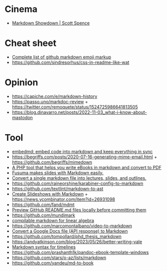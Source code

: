 # Cinema

- [Markdown Showdown | Scott Spence](https://m.youtube.com/playlist?list=PLGi_uHe_v04B4xmHjNV7KTesFbqL7x1Xq)

# Cheat sheet

- [Complete list of github markdown emoji markup](https://gist.github.com/rxaviers/7360908)
- https://github.com/sindresorhus/css-in-readme-like-wat

# Opinion

- https://capiche.com/e/markdown-history
- https://passo.uno/markdoc-review + https://twitter.com/remoquete/status/1524725986641813505
- https://blog.djnavarro.net/posts/2022-11-03_what-i-know-about-mastodon

# Tool

- [embedmd: embed code into markdown and keep everything in sync](https://github.com/campoy/embedmd)
- https://begriffs.com/posts/2020-07-16-generating-mime-email.html + https://github.com/begriffs/mimedown
- [A PHP tool that helps you write eBooks in markdown and convert to PDF](https://github.com/themsaid/ibis)
- [Fusuma makes slides with Markdown easily.](https://github.com/hiroppy/fusuma)
- [Convert a single markdown file into lectures, slides, and outlines.](https://github.com/bmschmidt/MarkdownLectures)
- https://github.com/raineorshine/karabiner-config-to-markdown
- https://github.com/textlint/markdown-to-ast
- [Create Slideshows with Markdown](https://mark.show) + https://news.ycombinator.com/item?id=26931098
- https://github.com/fand/mdmt
- [Preview GitHub README.md files locally before committing them](https://github.com/joeyespo/grip)
- https://github.com/mundimark
- [compilable markdown for linear algebra](https://github.com/iheartla/iheartla)
- https://github.com/marcomontalbano/video-to-markdown
- [Convert a Google Docs file (API response) to Markdown](https://github.com/AnandChowdhary/docs-markdown)
- https://github.com/tompollard/phd_thesis_markdown
- https://andyatkinson.com/blog/2023/05/26/better-writing-vale
- [Markdown syntax for timelines](https://github.com/mark-when/markwhen)
- https://github.com/prashanth1k/pandoc-ebook-template-windows
- https://github.com/stars/o-az/lists/markdown
- https://github.com/yandeu/md-to-book
